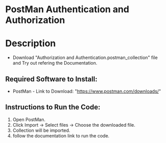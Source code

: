 # PostMan Authentication and Authorization

# Description
- Download "Authorization and Authentication.postman_collection" file and Try out refering the Documentation.


## Required Software to Install:
- PostMan - Link to Download: "https://www.postman.com/downloads/"

## Instructions to Run the Code:
1. Open PostMan.
2. Click Import -> Select files -> Choose the downloaded file.
3. Collection will be imported.
4. follow the documentation link to run the code.

